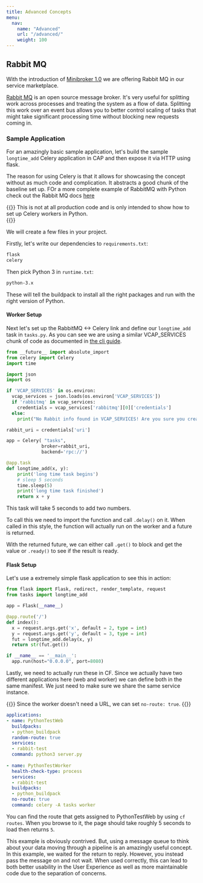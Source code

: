 ```yaml
---
title: Advanced Concepts
menu:
  nav:
    name: "Advanced"
    url: "/advanced/"
    weight: 100
---
```



## Rabbit MQ

With the introduction of [Minibroker 1.0](https://github.com/kubernetes-sigs/minibroker/releases/tag/v1.0.0) we are offering Rabbit MQ in our service marketplace.

[Rabbit MQ](https://www.rabbitmq.com) is an open source message broker. It's very useful for splitting work across processes and treating the system as a flow of data. Splitting this work over an event bus allows you to better control scaling of tasks that might take significant processing time without blocking new requests coming in. 



### Sample Application

For an amazingly basic sample application, let's build the sample `longtime_add` Celery application in CAP and then expose it via HTTP using flask. 

The reason for using Celery is that it allows for showcasing the concept without as much code and complication. It abstracts a good chunk of the baseline set up. FOr a more complete example of RabbitMQ with Python check out the Rabbit MQ docs [here](https://www.rabbitmq.com/tutorials/tutorial-one-python.html)

{{<callout title="Note">}}
This is not at all production code and is only intended to show how to set up Celery workers in Python.   
{{</callout>}}

We will create a few files in your project. 

Firstly, let's write our dependencies to `requirements.txt`: 

```requirements.txt
flask
celery
```

Then pick Python 3 in `runtime.txt`:
```runtime.txt
python-3.x
```

These will tell the buildpack to install all the right packages and run with the right version of Python.
#### Worker Setup


Next let's set up the RabbitMQ <-> Celery link and define our `longtime_add` task in `tasks.py`. As you can see we are using a similar VCAP_SERVICES chunk of code as documented in [the cli guide](/cli/).

```tasks.py
from __future__ import absolute_import
from celery import Celery
import time

import json
import os

if 'VCAP_SERVICES' in os.environ:
  vcap_services = json.loads(os.environ['VCAP_SERVICES'])
  if 'rabbitmq' in vcap_services:
    credentials = vcap_services['rabbitmq'][0]['credentials']
  else:
    print("No Rabbit info found in VCAP_SERVICES! Are you sure you created and bound the service to your app?")

rabbit_uri = credentials['uri']

app = Celery( "tasks",
             broker=rabbit_uri,
             backend='rpc://')

@app.task
def longtime_add(x, y):
    print('long time task begins')
    # sleep 5 seconds
    time.sleep(5)
    print('long time task finished')
    return x + y
```


This task will take 5 seconds to add two numbers.

To call this we need to import the function and call `.delay()` on it. When called in this style, the function will actually run on the worker and a future is returned. 

With the returned future, we can either call `.get()` to block and get the value or `.ready()` to see if the result is ready. 

#### Flask Setup

Let's use a extremely simple flask application to see this in action:
```server.py
from flask import Flask, redirect, render_template, request
from tasks import longtime_add

app = Flask(__name__)

@app.route('/')
def index():
  x = request.args.get('x', default = 2, type = int)
  y = request.args.get('y', default = 3, type = int)
  fut = longtime_add.delay(x, y)
  return str(fut.get())

if __name__ == '__main__':
  app.run(host="0.0.0.0", port=8080)
```

Lastly, we need to actually run these in CF. Since we actually have two different applications here (web and worker) we can define both in the same manifest. We just need to make sure we share the same service instance.

{{<callout title="Note">}}
Since the worker doesn't need a URL, we can set `no-route: true`.
{{</callout>}}

```manifest.yml
applications:
- name: PythonTestWeb
  buildpacks: 
  - python_buildpack
  random-route: true
  services:
  - rabbit-test
  command: python3 server.py
  
- name: PythonTestWorker
  health-check-type: process
  services:
  - rabbit-test
  buildpacks: 
  - python_buildpack
  no-route: true
  command: celery -A tasks worker
```

You can find the route that gets assigned to PythonTestWeb by using `cf routes`. When you browse to it, the page should take roughly 5 seconds to load then returns `5`. 

This example is obviously contrived. But, using a message queue to think about your data moving through a pipeline is an amazingly useful concept. In this example, we waited for the return to reply. However, you instead pass the message on and not wait. When used correctly, this can lead to both better usability in the User Experience as well as more maintainable code due to the separation of concerns.
